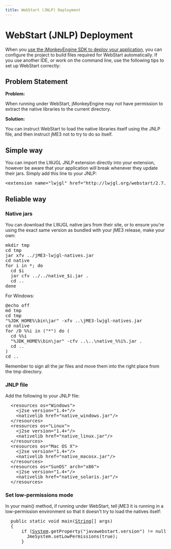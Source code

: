 ```yaml
---
title: WebStart (JNLP) Deployment
---
```

<h1 class="sectionedit1" id="webstart_jnlp_deployment">WebStart (JNLP) Deployment</h1>
<div class="level1">

<p>
When you <a href="/sdk/application_deployment.html" class="wikilink1" title="sdk:application_deployment">use the jMonkeyEngine SDK to deploy your application</a>, you can configure the project to build files required for WebStart automatically. If you use another IDE, or work on the command line, use the following tips to set up WebStart correctly:
</p>

</div>
<!-- EDIT1 SECTION "WebStart (JNLP) Deployment" [1-326] -->
<h2 class="sectionedit2" id="problem_statement">Problem Statement</h2>
<div class="level2">

<p>
<strong>Problem:</strong>
</p>

<p>
When running under WebStart, jMonkeyEngine may not have permission to extract the native libraries to the current directory. 
</p>

<p>
<strong>Solution: </strong>
</p>

<p>
You can instruct WebStart to load the native libraries itself using the JNLP file, and then instruct jME3 not to try to do so itself.
</p>

</div>
<!-- EDIT2 SECTION "Problem Statement" [327-649] -->
<h2 class="sectionedit3" id="simple_way">Simple way</h2>
<div class="level2">

<p>
You can import the LWJGL JNLP extension directly into your extension, however be aware that your application will break whenever they update their jars. Simply add this line to your JNLP:
</p>
<pre class="code xml"><span class="sc3"><span class="re1">&lt;extension</span> <span class="re0">name</span>=<span class="st0">"lwjgl"</span> <span class="re0">href</span>=<span class="st0">"http://lwjgl.org/webstart/2.7.1/extension.jnlp"</span> <span class="re2">/&gt;</span></span></pre>

</div>
<!-- EDIT3 SECTION "Simple way" [650-963] -->
<h2 class="sectionedit4" id="reliable_way">Reliable way</h2>
<div class="level2">

</div>
<!-- EDIT4 SECTION "Reliable way" [964-989] -->
<h3 class="sectionedit5" id="native_jars">Native jars</h3>
<div class="level3">

<p>
You can download the LWJGL native jars from their site, or to ensure you're using the exact same version as bundled with your jME3 release, make your own:
</p>
<pre class="code">mkdir tmp
cd tmp
jar xfv ../jME3-lwjgl-natives.jar
cd native
for i in *; do
  cd $i
  jar cfv ../../native_$i.jar .
  cd ..
done</pre>

<p>
For Windows:
</p>
<pre class="code">@echo off
md tmp
cd tmp
"%JDK_HOME%\bin\jar" -xfv ..\jME3-lwjgl-natives.jar
cd native
for /D %%i in ("*") do (
  cd %%i
  "%JDK_HOME%\bin\jar" -cfv ..\..\native_%%i%.jar .
  cd ..
)
cd ..</pre>

<p>
Remember to sign all the jar files and move them into the right place from the tmp directory.
</p>

</div>
<!-- EDIT5 SECTION "Native jars" [990-1626] -->
<h3 class="sectionedit6" id="jnlp_file">JNLP file</h3>
<div class="level3">

<p>
Add the following to your JNLP file:
</p>
<pre class="code xml">  <span class="sc3"><span class="re1">&lt;resources</span> <span class="re0">os</span>=<span class="st0">"Windows"</span><span class="re2">&gt;</span></span>
    <span class="sc3"><span class="re1">&lt;j2se</span> <span class="re0">version</span>=<span class="st0">"1.4+"</span><span class="re2">/&gt;</span></span>
    <span class="sc3"><span class="re1">&lt;nativelib</span> <span class="re0">href</span>=<span class="st0">"native_windows.jar"</span><span class="re2">/&gt;</span></span>
  <span class="sc3"><span class="re1">&lt;/resources<span class="re2">&gt;</span></span></span>
  <span class="sc3"><span class="re1">&lt;resources</span> <span class="re0">os</span>=<span class="st0">"Linux"</span><span class="re2">&gt;</span></span>
    <span class="sc3"><span class="re1">&lt;j2se</span> <span class="re0">version</span>=<span class="st0">"1.4+"</span><span class="re2">/&gt;</span></span>
    <span class="sc3"><span class="re1">&lt;nativelib</span> <span class="re0">href</span>=<span class="st0">"native_linux.jar"</span><span class="re2">/&gt;</span></span>
  <span class="sc3"><span class="re1">&lt;/resources<span class="re2">&gt;</span></span></span>
  <span class="sc3"><span class="re1">&lt;resources</span> <span class="re0">os</span>=<span class="st0">"Mac OS X"</span><span class="re2">&gt;</span></span>
    <span class="sc3"><span class="re1">&lt;j2se</span> <span class="re0">version</span>=<span class="st0">"1.4+"</span><span class="re2">/&gt;</span></span>
    <span class="sc3"><span class="re1">&lt;nativelib</span> <span class="re0">href</span>=<span class="st0">"native_macosx.jar"</span><span class="re2">/&gt;</span></span>
  <span class="sc3"><span class="re1">&lt;/resources<span class="re2">&gt;</span></span></span>
  <span class="sc3"><span class="re1">&lt;resources</span> <span class="re0">os</span>=<span class="st0">"SunOS"</span> <span class="re0">arch</span>=<span class="st0">"x86"</span><span class="re2">&gt;</span></span>
    <span class="sc3"><span class="re1">&lt;j2se</span> <span class="re0">version</span>=<span class="st0">"1.4+"</span><span class="re2">/&gt;</span></span>
    <span class="sc3"><span class="re1">&lt;nativelib</span> <span class="re0">href</span>=<span class="st0">"native_solaris.jar"</span><span class="re2">/&gt;</span></span>
  <span class="sc3"><span class="re1">&lt;/resources<span class="re2">&gt;</span></span></span></pre>

</div>
<!-- EDIT6 SECTION "JNLP file" [1627-2158] -->
<h3 class="sectionedit7" id="set_low-permissions_mode">Set low-permissions mode</h3>
<div class="level3">

<p>
In your main() method, if running under WebStart, tell jME3 it is running in a low-permission environment so that it doesn't try to load the natives itself:
</p>
<pre class="code java">  <span class="kw1">public</span> <span class="kw1">static</span> <span class="kw4">void</span> main<span class="br0">(</span><a href="http://www.google.com/search?hl=en&amp;q=allinurl%3Adocs.oracle.com+javase+docs+api+string"><span class="kw3">String</span></a><span class="br0">[</span><span class="br0">]</span> args<span class="br0">)</span>
  <span class="br0">{</span>
      <span class="kw1">if</span> <span class="br0">(</span><a href="http://www.google.com/search?hl=en&amp;q=allinurl%3Adocs.oracle.com+javase+docs+api+system"><span class="kw3">System</span></a>.<span class="me1">getProperty</span><span class="br0">(</span><span class="st0">"javawebstart.version"</span><span class="br0">)</span> <span class="sy0">!=</span> <span class="kw2">null</span><span class="br0">)</span> <span class="br0">{</span>
        JmeSystem.<span class="me1">setLowPermissions</span><span class="br0">(</span><span class="kw2">true</span><span class="br0">)</span><span class="sy0">;</span>
      <span class="br0">}</span></pre>

</div>
<!-- EDIT7 SECTION "Set low-permissions mode" [2159-] -->
